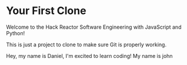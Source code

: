 # Your First Clone

Welcome to the Hack Reactor Software Engineering with JavaScript and Python!

This is just a project to clone to make sure Git is properly working.

Hey, my name is Daniel, I'm excited to learn coding!
My name is john
